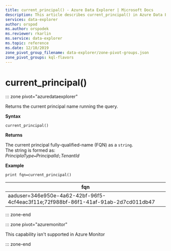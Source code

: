 ```yaml
---
title: current_principal() - Azure Data Explorer | Microsoft Docs
description: This article describes current_principal() in Azure Data Explorer.
services: data-explorer
author: orspod
ms.author: orspodek
ms.reviewer: rkarlin
ms.service: data-explorer
ms.topic: reference
ms.date: 12/10/2019
zone_pivot_group_filename: data-explorer/zone-pivot-groups.json
zone_pivot_groups: kql-flavors
---
```

# current_principal()

::: zone pivot="azuredataexplorer"

Returns the current principal name running the query.

**Syntax**

`current_principal()`

**Returns**

The current principal fully-qualified-name (FQN) as a `string`.  
The string is formed as:  
*PrinciplaType*`=`*PrincipalId*`;`*TenantId*

**Example**

```kusto
print fqn=current_principal()
```

|fqn|
|---|
|aaduser=346e950e-4a62-42bf-96f5-4cf4eac3f11e;72f988bf-86f1-41af-91ab-2d7cd011db47|

::: zone-end

::: zone pivot="azuremonitor"

This capability isn't supported in Azure Monitor

::: zone-end
